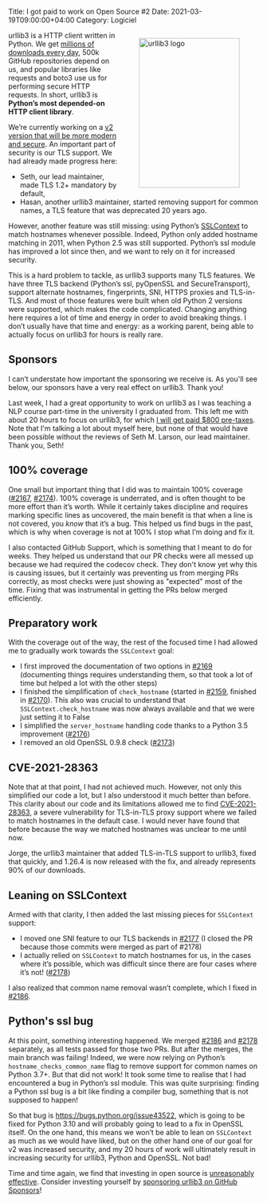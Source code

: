 Title: I got paid to work on Open Source #2
Date: 2021-03-19T09:00:00+04:00
Category: Logiciel

<figure style="float:right; width: 40%">
    <img title="urllib3 logo" src="{static}/images/urllib3-logo.svg" style="width: 100%; max-height: 300px; height: auto; padding: 0" />
</figure>

urllib3 is a HTTP client written in Python. We get [millions of downloads every day](https://pypistats.org/top), 500k GitHub repositories depend on us, and popular libraries like requests and boto3 use us for performing secure HTTP requests. In short, urllib3 is **Python’s most depended-on HTTP client library**.

We’re currently working on a [v2 version that will be more modern and secure](https://urllib3.readthedocs.io/en/latest/v2-roadmap.html). An important part of security is our TLS support. We had already made progress here:

  * Seth, our lead maintainer, made TLS 1.2+ mandatory by default,
  * Hasan, another urllib3 maintainer, started removing support for common names, a TLS feature that was deprecated 20 years ago.

However, another feature was still missing: using Python’s [SSLContext](https://docs.python.org/3/library/ssl.html#ssl.SSLContext) to match hostnames whenever possible. Indeed, Python only added hostname matching in 2011, when Python 2.5 was still supported. Python’s ssl module has improved a lot since then, and we want to rely on it for increased security.

This is a hard problem to tackle, as urllib3 supports many TLS features. We have three TLS backend (Python’s ssl, pyOpenSSL and SecureTransport), support alternate hostnames, fingerprints, SNI, HTTPS proxies and TLS-in-TLS. And most of those features were built when old Python 2 versions were supported, which makes the code complicated. Changing anything here requires a lot of time and energy in order to avoid breaking things. I don’t usually have that time and energy: as a working parent, being able to actually focus on urllib3 for hours is really rare.

## Sponsors

I can’t understate how important the sponsoring we receive is. As you'll see below, our sponsors have a very real effect on urllib3. Thank you!

Last week, I had a great opportunity to work on urllib3 as I was teaching a NLP course part-time in the university I graduated from. This left me with about 20 hours to focus on urllib3, for which <a href="https://opencollective.com/urllib3/expenses/36264">I will get paid $800 pre-taxes</a>. Note that I'm talking a lot about myself here, but none of that would have been possible without the reviews of Seth M. Larson, our lead maintainer. Thank you, Seth!

## 100% coverage

One small but important thing that I did was to maintain 100% coverage (<a href="https://github.com/urllib3/urllib3/pull/2167">#2167</a>, <a href="https://github.com/urllib3/urllib3/pull/2174">#2174</a>). 100% coverage is underrated, and is often thought to be more effort than it’s worth. While it certainly takes discipline and requires marking specific lines as uncovered, the main benefit is that when a line is not covered, you *know* that it’s a bug. This helped us find bugs in the past, which is why when coverage is not at 100% I stop what I’m doing and fix it.

I also contacted GitHub Support, which is something that I meant to do for weeks. They helped us understand that our PR checks were all messed up because we had required the codecov check. They don't know yet why this is causing issues, but it certainly was preventing us from merging PRs correctly, as most checks were just showing as "expected" most of the time. Fixing that was instrumental in getting the PRs below merged efficiently.

## Preparatory work

With the coverage out of the way, the rest of the focused time I had allowed me to gradually work towards the `SSLContext` goal:

* I first improved the documentation of two options in <a href="https://github.com/urllib3/urllib3/pull/2169">#2169</a> (documenting things requires understanding them, so that took a lot of time but helped a lot with the other steps)
* I finished the simplification of `check_hostname` (started in <a href="https://github.com/urllib3/urllib3/pull/2159">#2159</a>, finished in <a href="https://github.com/urllib3/urllib3/pull/2170">#2170</a>). This also was crucial to understand that `SSLContext.check_hostname` was now always available and that we were just setting it to False
* I simplified the `server_hostname` handling code thanks to a Python 3.5 improvement (<a href="https://github.com/urllib3/urllib3/pull/2176">#2176</a>)
* I removed an old OpenSSL 0.9.8 check (<a href="https://github.com/urllib3/urllib3/pull/2173">#2173</a>)

## CVE-2021-28363

Note that at that point, I had not achieved much. However, not only this simplified our code a lot, but I also understood it much better than before. This clarity about our code and its limitations allowed me to find <a href="https://github.com/urllib3/urllib3/security/advisories/GHSA-5phf-pp7p-vc2r">CVE-2021-28363</a>, a severe vulnerability for TLS-in-TLS proxy support where we failed to match hostnames in the default case. I would never have found that before because the way we matched hostnames was unclear to me until now.

Jorge, the urllib3 maintainer that added TLS-in-TLS support to urllib3, fixed that quickly, and 1.26.4 is now released with the fix, and already represents 90% of our downloads.

## Leaning on SSLContext

Armed with that clarity, I then added the last missing pieces for `SSLContext` support:

* I moved one SNI feature to our TLS backends in <a href="https://github.com/urllib3/urllib3/pull/2177">#2177</a> (I closed the PR because those commits were merged as part of #2178)
* I actually relied on `SSLContext` to match hostnames for us, in the cases where it’s possible, which was difficult since there are four cases where it’s not! (<a href="https://github.com/urllib3/urllib3/pull/2178">#2178</a>)

I also realized that common name removal wasn’t complete, which I fixed in <a href="https://github.com/urllib3/urllib3/pull/2186">#2186</a>.

## Python's ssl bug

At this point, something interesting happened. We merged <a href="https://github.com/urllib3/urllib3/pull/2186">#2186</a> and <a href="https://github.com/urllib3/urllib3/pull/2178">#2178</a> separately, as all tests passed for those two PRs. But after the merges, the main branch was failing! Indeed, we were now relying on Python’s `hostname_checks_common_name` flag to remove support for common names on Python 3.7+. But that did not work! It took some time to realise that I had encountered a bug in Python’s ssl module. This was quite surprising: finding a Python ssl bug is a bit like finding a compiler bug, something that is not supposed to happen!

So that bug is <a href="https://bugs.python.org/issue43522">https://bugs.python.org/issue43522</a>, which is going to be fixed for Python 3.10 and will probably going to lead to a fix in OpenSSL itself. On the one hand, this means we won’t be able to lean on `SSLContext` as much as we would have liked, but on the other hand one of our goal for v2 was increased security, and my 20 hours of work will ultimately result in increasing security for urllib3, Python and OpenSSL. Not bad!

Time and time again, we find that investing in open source is <a href="https://vorpus.org/blog/the-unreasonable-effectiveness-of-investment-in-open-source-infrastructure/">unreasonably effective</a>. Consider investing yourself by <a href="https://github.com/sponsors/urllib3">sponsoring urllib3 on GitHub Sponsors</a>!

<!-- vim: spelllang=en
-->

